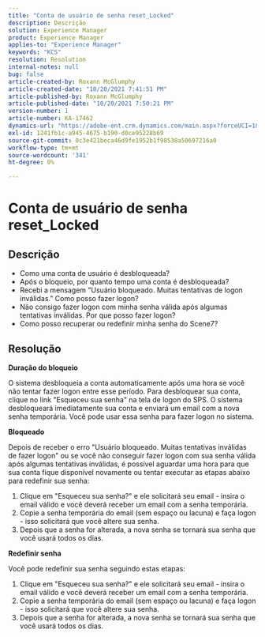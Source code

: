 ```yaml
---
title: "Conta de usuário de senha reset_Locked"
description: Descrição
solution: Experience Manager
product: Experience Manager
applies-to: "Experience Manager"
keywords: "KCS"
resolution: Resolution
internal-notes: null
bug: false
article-created-by: Roxann McGlumphy
article-created-date: "10/20/2021 7:41:51 PM"
article-published-by: Roxann McGlumphy
article-published-date: "10/20/2021 7:50:21 PM"
version-number: 1
article-number: KA-17462
dynamics-url: "https://adobe-ent.crm.dynamics.com/main.aspx?forceUCI=1&pagetype=entityrecord&etn=knowledgearticle&id=82867dbf-dd31-ec11-b6e5-000d3a5ba97a"
exl-id: 1241fb1c-a945-4675-b190-d0ce95228b69
source-git-commit: 0c3e421beca46d9fe1952b1f98538a50697216a0
workflow-type: tm+mt
source-wordcount: '341'
ht-degree: 0%

---
```


# Conta de usuário de senha reset_Locked

## Descrição


- Como uma conta de usuário é desbloqueada?
- Após o bloqueio, por quanto tempo uma conta é desbloqueada?
- Recebi a mensagem &quot;Usuário bloqueado. Muitas tentativas de logon inválidas.&quot; Como posso fazer logon?
- Não consigo fazer logon com minha senha válida após algumas tentativas inválidas. Por que posso fazer logon?
- Como posso recuperar ou redefinir minha senha do Scene7?



## Resolução


<b>Duração do bloqueio</b>

O sistema desbloqueia a conta automaticamente após uma hora se você não tentar fazer logon entre esse período. Para desbloquear sua conta, clique no link &quot;Esqueceu sua senha&quot; na tela de logon do SPS. O sistema desbloqueará imediatamente sua conta e enviará um email com a nova senha temporária. Você pode usar essa senha para fazer logon no sistema.



<b>Bloqueado</b>

Depois de receber o erro &quot;Usuário bloqueado. Muitas tentativas inválidas de fazer logon&quot; ou se você não conseguir fazer logon com sua senha válida após algumas tentativas inválidas, é possível aguardar uma hora para que sua conta fique disponível novamente ou tentar executar as etapas abaixo para redefinir sua senha:
1. Clique em &quot;Esqueceu sua senha?&quot; e ele solicitará seu email - insira o email válido e você deverá receber um email com a senha temporária.
2. Copie a senha temporária do email (sem espaço ou lacuna) e faça logon - isso solicitará que você altere sua senha.
3. Depois que a senha for alterada, a nova senha se tornará sua senha que você usará todos os dias.

<b>Redefinir senha</b>

Você pode redefinir sua senha seguindo estas etapas:

1. Clique em &quot;Esqueceu sua senha?&quot; e ele solicitará seu email - insira o email válido e você deverá receber um email com a senha temporária.
2. Copie a senha temporária do email (sem espaço ou lacuna) e faça logon - isso solicitará que você altere sua senha.
3. Depois que a senha for alterada, a nova senha se tornará sua senha que você usará todos os dias.

